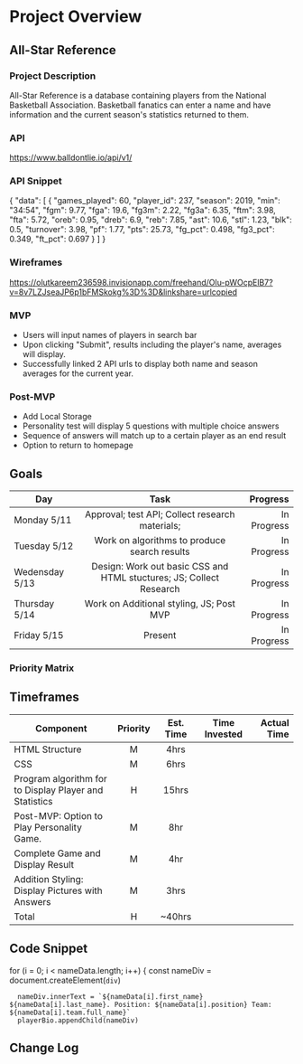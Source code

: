 # Project Overview

## All-Star Reference

### Project Description

All-Star Reference is a database containing players from the National Basketball Association. Basketball fanatics can enter a name and have information and the current season's statistics returned to them.

### API

https://www.balldontlie.io/api/v1/

### API Snippet

{
"data": [
{
"games_played": 60,
"player_id": 237,
"season": 2019,
"min": "34:54",
"fgm": 9.77,
"fga": 19.6,
"fg3m": 2.22,
"fg3a": 6.35,
"ftm": 3.98,
"fta": 5.72,
"oreb": 0.95,
"dreb": 6.9,
"reb": 7.85,
"ast": 10.6,
"stl": 1.23,
"blk": 0.5,
"turnover": 3.98,
"pf": 1.77,
"pts": 25.73,
"fg_pct": 0.498,
"fg3_pct": 0.349,
"ft_pct": 0.697
}
]
}

### Wireframes

https://olutkareem236598.invisionapp.com/freehand/Olu-pWOcpElB7?v=8v7LZJseaJP6p1bFMSkokg%3D%3D&linkshare=urlcopied


### MVP

- Users will input names of players in search bar
- Upon clicking "Submit", results including the player's name, averages will display.
- Successfully linked 2 API urls to display both name and season averages for the current year.

### Post-MVP

- Add Local Storage
- Personality test will display 5 questions with multiple choice answers
- Sequence of answers will match up to a certain player as an end result
- Option to return to homepage

## Goals

| Day            |                                Task                                 |    Progress |
| -------------- | :-----------------------------------------------------------------: | ----------: |
| Monday 5/11    |           Approval; test API; Collect research materials;           | In Progress |
| Tuesday 5/12   |            Work on algorithms to produce search results             | In Progress |
|Wedensday 5/13  | Design: Work out basic CSS and HTML stuctures; JS; Collect Research | In Progress |
| Thursday 5/14  |              Work on Additional styling, JS; Post MVP               | In Progress |
| Friday 5/15    |                               Present                               | In Progress |

### Priority Matrix

## Timeframes

| Component                                              | Priority | Est. Time | Time Invested | Actual Time |
| ------------------------------------------------------ | :------: | :-------: | :-----------: | ----------: |
| HTML Structure                                         |    M     |   4hrs    |               |             |
| CSS                                                    |    M     |   6hrs    |               |             |
| Program algorithm for to Display Player and Statistics |    H     |   15hrs   |               |             |
| Post-MVP: Option to Play Personality Game.             |    M     |    8hr    |               |             |
| Complete Game and Display Result                       |    M     |    4hr    |               |             |
| Addition Styling: Display Pictures with Answers        |    M     |   3hrs    |               |             |
| Total                                                  |    H     |  ~40hrs   |               |             |

## Code Snippet

for (i = 0; i < nameData.length; i++) {
const nameDiv = document.createElement(`div`)

      nameDiv.innerText = `${nameData[i].first_name} ${nameData[i].last_name}. Position: ${nameData[i].position} Team: ${nameData[i].team.full_name}`
      playerBio.appendChild(nameDiv)

## Change Log
